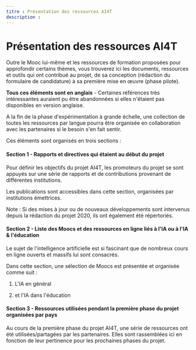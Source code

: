 ```yaml
---
titre : Présentation des ressources AI4T
description :
---
```

# Présentation des ressources AI4T
Outre le Mooc lui-même et les ressources de formation proposées pour approfondir certains thèmes, vous trouverez ici les documents, ressources et outils qui ont contribué au projet, de sa conception (rédaction du formulaire de candidature) à sa première mise en œuvre (phase pilote).

**Tous ces éléments sont en anglais** - Certaines références très intéressantes auraient pu être abandonnées si elles n'étaient pas disponibles en version anglaise.

A la fin de la phase d'expérimentation à grande échelle, une collection de toutes les ressources par langue pourra être organisée en collaboration avec les partenaires si le besoin s'en fait sentir.

Ces éléments sont organisés en trois sections :

#### Section 1 - Rapports et directives qui étaient au début du projet

Pour définir les objectifs du projet AI4T, les promoteurs du projet se sont appuyés sur une série de rapports et de contributions provenant de différentes institutions.

Les publications sont accessibles dans cette section, organisées par institutions émettrices.

Note : Si des mises à jour ou de nouveaux développements sont intervenus depuis la rédaction du projet 2020, ils ont également été répertoriés.

#### Section 2 - Liste des Moocs et des ressources en ligne liés à l'IA ou à l'IA & l'éducation

Le sujet de l'intelligence artificielle est si fascinant que de nombreux cours en ligne ouverts et massifs lui sont consacrés.

Dans cette section, une sélection de Moocs est présentée et organisée comme suit :

1. L'IA en général

2. et l'IA dans l'éducation


#### Section 3 - Ressources utilisées pendant la première phase du projet organisées par pays

Au cours de la première phase du projet AI4T, une série de ressources ont été utilisées/partagées par les partenaires. Elles sont rassemblées ici en fonction de leur pertinence pour les prochaines phases du projet.
